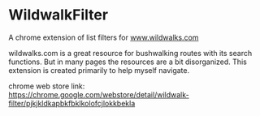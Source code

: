 # WildwalkFilter
A chrome extension of list filters for www.wildwalks.com

wildwalks.com is a great resource for bushwalking routes with its search functions. 
But in many pages the resources are a bit disorganized.
This extension is created primarily to help myself navigate.

chrome web store link: https://chrome.google.com/webstore/detail/wildwalk-filter/pjkjkldkapbkfbklkolofcjlokkbekla
